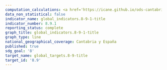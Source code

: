 ```yaml
---
computation_calculations: <a href='https://icane.github.io/ods-cantabria/assets/pdf/8.9.1.1.pdf' target='_blank'>PIB generado directamente por el turismo en proporción al PIB total y a la tasa de crecimiento</a><br><a href='https://icane.github.io/ods-cantabria/assets/pdf/8.9.1.2.pdf' target='_blank'>PIB generado directamente por el turismo en proporción al PIB total y a la tasa de crecimiento</a><br><a href='https://icane.github.io/ods-cantabria/assets/pdf/8.9.1.3.a.pdf' target='_blank'>PIB generado directamente por el turismo en proporción al PIB total y a la tasa de crecimiento</a><br><a href='https://icane.github.io/ods-cantabria/assets/pdf/8.9.1.3.b.pdf' target='_blank'>PIB generado directamente por el turismo en proporción al PIB total y a la tasa de crecimiento</a><br><a href='https://icane.github.io/ods-cantabria/assets/pdf/8.9.1.3.c.pdf' target='_blank'>PIB generado directamente por el turismo en proporción al PIB total y a la tasa de crecimiento</a><br><a href='https://icane.github.io/ods-cantabria/assets/pdf/8.9.1.3.d.pdf' target='_blank'>PIB generado directamente por el turismo en proporción al PIB total y a la tasa de crecimiento</a><br><a href='https://icane.github.io/ods-cantabria/assets/pdf/8.9.1.4.a.pdf' target='_blank'>PIB generado directamente por el turismo en proporción al PIB total y a la tasa de crecimiento</a><br><a href='https://icane.github.io/ods-cantabria/assets/pdf/8.9.1.4.b.pdf' target='_blank'>PIB generado directamente por el turismo en proporción al PIB total y a la tasa de crecimiento</a><br><a href='https://icane.github.io/ods-cantabria/assets/pdf/8.9.1.5.pdf' target='_blank'>PIB generado directamente por el turismo en proporción al PIB total y a la tasa de crecimiento</a><br><a href='https://icane.github.io/ods-cantabria/assets/pdf/8.9.1.6.pdf' target='_blank'>PIB generado directamente por el turismo en proporción al PIB total y a la tasa de crecimiento</a><br><a href='https://icane.github.io/ods-cantabria/assets/pdf/8.9.1.7.pdf' target='_blank'>PIB generado directamente por el turismo en proporción al PIB total y a la tasa de crecimiento</a>
data_non_statistical: false
indicator_name: global_indicators.8-9-1-title
indicator_number: 8.9.1
reporting_status: complete
graph_title: global_indicators.8-9-1-title
graph_type: line
national_geographical_coverage: Cantabria y España
published: true
sdg_goal: '8'
target_name: global_targets.8-9-title
target_id: '8.9'
---
```


